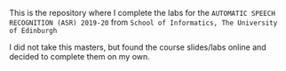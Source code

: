 This is the repository where I complete the labs for the `AUTOMATIC SPEECH RECOGNITION (ASR) 2019-20` from `School of Informatics, The University of Edinburgh`

I did not take this masters, but found the course slides/labs online and
decided to complete them on my own.
